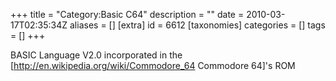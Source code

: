 +++
title = "Category:Basic C64"
description = ""
date = 2010-03-17T02:35:34Z
aliases = []
[extra]
id = 6612
[taxonomies]
categories = []
tags = []
+++

BASIC Language V2.0 incorporated in the [http://en.wikipedia.org/wiki/Commodore_64 Commodore 64]'s ROM

